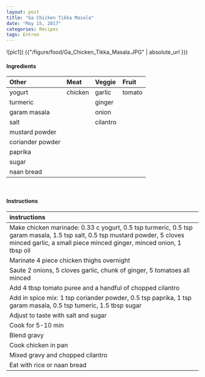 ```yaml
---
layout: post
title: "Ga Chicken Tikka Masala"
date: "May 15, 2017"
categories: Recipes
tags: Entree
---
```




![pic1]( {{"/figure/food/Ga_Chicken_Tikka_Masala.JPG" | absolute_url }})




#### Ingredients

<table class = "presenttab">
 <thead>
  <tr>
   <th style="text-align:left;"> Other </th>
   <th style="text-align:left;"> Meat </th>
   <th style="text-align:left;"> Veggie </th>
   <th style="text-align:left;"> Fruit </th>
  </tr>
 </thead>
<tbody>
  <tr>
   <td style="text-align:left;"> yogurt </td>
   <td style="text-align:left;"> chicken </td>
   <td style="text-align:left;"> garlic </td>
   <td style="text-align:left;"> tomato </td>
  </tr>
  <tr>
   <td style="text-align:left;"> turmeric </td>
   <td style="text-align:left;">  </td>
   <td style="text-align:left;"> ginger </td>
   <td style="text-align:left;">  </td>
  </tr>
  <tr>
   <td style="text-align:left;"> garam masala </td>
   <td style="text-align:left;">  </td>
   <td style="text-align:left;"> onion </td>
   <td style="text-align:left;">  </td>
  </tr>
  <tr>
   <td style="text-align:left;"> salt </td>
   <td style="text-align:left;">  </td>
   <td style="text-align:left;"> cilantro </td>
   <td style="text-align:left;">  </td>
  </tr>
  <tr>
   <td style="text-align:left;"> mustard powder </td>
   <td style="text-align:left;">  </td>
   <td style="text-align:left;">  </td>
   <td style="text-align:left;">  </td>
  </tr>
  <tr>
   <td style="text-align:left;"> coriander powder </td>
   <td style="text-align:left;">  </td>
   <td style="text-align:left;">  </td>
   <td style="text-align:left;">  </td>
  </tr>
  <tr>
   <td style="text-align:left;"> paprika </td>
   <td style="text-align:left;">  </td>
   <td style="text-align:left;">  </td>
   <td style="text-align:left;">  </td>
  </tr>
  <tr>
   <td style="text-align:left;"> sugar </td>
   <td style="text-align:left;">  </td>
   <td style="text-align:left;">  </td>
   <td style="text-align:left;">  </td>
  </tr>
  <tr>
   <td style="text-align:left;"> naan bread </td>
   <td style="text-align:left;">  </td>
   <td style="text-align:left;">  </td>
   <td style="text-align:left;">  </td>
  </tr>
</tbody>
</table>

<br>

#### Instructions

<table class = "presenttabnoh">
 <thead>
  <tr>
   <th style="text-align:left;"> instructions </th>
  </tr>
 </thead>
<tbody>
  <tr>
   <td style="text-align:left;"> Make chicken marinade: 0.33 c yogurt, 0.5 tsp turmeric, 0.5 tsp garam masala, 1.5 tsp salt, 0.5 tsp mustard powder, 5 cloves minced garlic, a small piece minced ginger, minced onion, 1 tbsp oil </td>
  </tr>
  <tr>
   <td style="text-align:left;"> Marinate 4 piece chicken thighs overnight </td>
  </tr>
  <tr>
   <td style="text-align:left;"> Saute 2 onions, 5 cloves garlic, chunk of ginger, 5 tomatoes all minced </td>
  </tr>
  <tr>
   <td style="text-align:left;"> Add 4 tbsp tomato puree and a handful of chopped cilantro </td>
  </tr>
  <tr>
   <td style="text-align:left;"> Add in spice mix: 1 tsp coriander powder, 0.5 tsp paprika, 1 tsp garam masala, 0.5 tsp tumeric, 1.5 tbsp sugar </td>
  </tr>
  <tr>
   <td style="text-align:left;"> Adjust to taste with salt and sugar </td>
  </tr>
  <tr>
   <td style="text-align:left;"> Cook for 5-10 min </td>
  </tr>
  <tr>
   <td style="text-align:left;"> Blend gravy </td>
  </tr>
  <tr>
   <td style="text-align:left;"> Cook chicken in pan </td>
  </tr>
  <tr>
   <td style="text-align:left;"> Mixed gravy and chopped cilantro </td>
  </tr>
  <tr>
   <td style="text-align:left;"> Eat with rice or naan bread </td>
  </tr>
</tbody>
</table>

